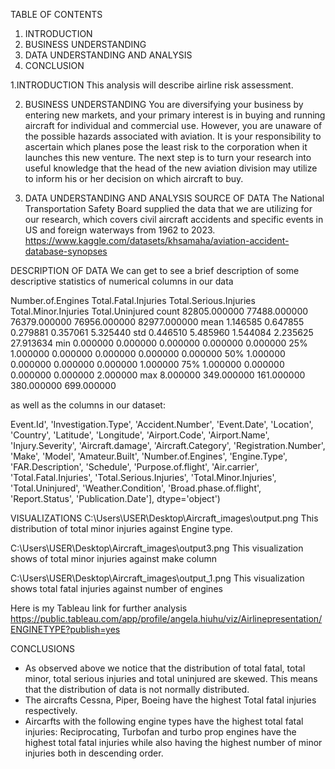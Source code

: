TABLE OF CONTENTS
1. INTRODUCTION
2. BUSINESS UNDERSTANDING
3. DATA UNDERSTANDING AND ANALYSIS
4. CONCLUSION

1.INTRODUCTION
This analysis will describe airline risk assessment.

2. BUSINESS UNDERSTANDING
You are diversifying your business by entering new markets, and your primary interest is in buying and running aircraft for individual and commercial use. However, you are unaware of the possible hazards associated with aviation. It is your responsibility to ascertain which planes pose the least risk to the corporation when it launches this new venture. The next step is to turn your research into useful knowledge that the head of the new aviation division may utilize to inform his or her decision on which aircraft to buy.

3. DATA UNDERSTANDING AND ANALYSIS
SOURCE OF DATA
The National Transportation Safety Board supplied the data that we are utilizing for our research, which covers civil aircraft accidents and specific events in US and foreign waterways from 1962 to 2023.
https://www.kaggle.com/datasets/khsamaha/aviation-accident-database-synopses

DESCRIPTION OF DATA
We can get to see a brief description of some descriptive statistics of numerical columns in our data

Number.of.Engines	Total.Fatal.Injuries	Total.Serious.Injuries	Total.Minor.Injuries	Total.Uninjured
count	82805.000000	77488.000000	76379.000000	76956.000000	82977.000000
mean	1.146585	0.647855	0.279881	0.357061	5.325440
std	0.446510	5.485960	1.544084	2.235625	27.913634
min	0.000000	0.000000	0.000000	0.000000	0.000000
25%	1.000000	0.000000	0.000000	0.000000	0.000000
50%	1.000000	0.000000	0.000000	0.000000	1.000000
75%	1.000000	0.000000	0.000000	0.000000	2.000000
max	8.000000	349.000000	161.000000	380.000000	699.000000

as well as the columns in our dataset:

Event.Id', 'Investigation.Type', 'Accident.Number', 'Event.Date',
       'Location', 'Country', 'Latitude', 'Longitude', 'Airport.Code',
       'Airport.Name', 'Injury.Severity', 'Aircraft.damage',
       'Aircraft.Category', 'Registration.Number', 'Make', 'Model',
       'Amateur.Built', 'Number.of.Engines', 'Engine.Type', 'FAR.Description',
       'Schedule', 'Purpose.of.flight', 'Air.carrier', 'Total.Fatal.Injuries',
       'Total.Serious.Injuries', 'Total.Minor.Injuries', 'Total.Uninjured',
       'Weather.Condition', 'Broad.phase.of.flight', 'Report.Status',
       'Publication.Date'],
      dtype='object')

VISUALIZATIONS
C:\Users\USER\Desktop\Aircraft_images\output.png
This distribution of total minor injuries against Engine type.

C:\Users\USER\Desktop\Aircraft_images\output3.png
This visualization shows of total minor injuries against make column

C:\Users\USER\Desktop\Aircraft_images\output_1.png
This visualization shows total fatal injuries against number of engines

Here is my Tableau link for further analysis
https://public.tableau.com/app/profile/angela.hiuhu/viz/Airlinepresentation/ENGINETYPE?publish=yes

CONCLUSIONS
* As observed above we notice that the distribution of total fatal, total minor, total serious injuries and total uninjured are skewed. This means that the distribution of data is not normally distributed.
* The aircrafts Cessna, Piper, Boeing have the highest Total fatal injuries respectively.
* Aircarfts with the following engine types have the highest total fatal injuries: Reciprocating, Turbofan and turbo prop engines have the highest total fatal injuries while also having the highest number of minor injuries both in descending order.